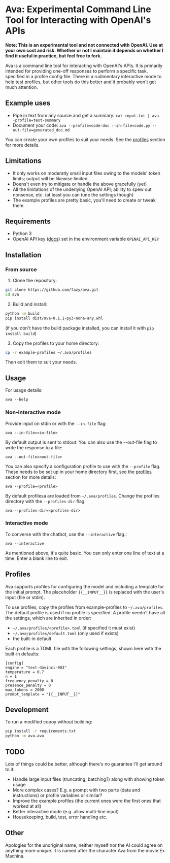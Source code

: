 # Ava: Experimental Command Line Tool for Interacting with OpenAI's APIs

**Note: This is an experimental tool and not connected with OpenAI. Use at your own cost and risk. Whether or not I maintain it depends on whether I find it useful in practice, but feel free to fork.**

Ava is a command line tool for interacting with OpenAI's APIs. It is primarily intended for providing one-off responses to perform a specific task, specified in a profile config file. There is a rudimentary interactive mode to help test profiles, but other tools do this better and it probably won't get much attention.

## Example uses

* Pipe in text from any source and get a summary:
  `cat input.txt | ava --profile=text-summary`
* Document your code:
  `ava --profile=code-doc --in-file=code.py --out-file=generated_doc.md`

You can create your own profiles to suit your needs. See the [profiles](#profiles) section for more details.

## Limitations

- It only works on moderatly small input files owing to the models' token limits; output will be likewise limited
- Doens't even try to mitigate or handle the above gracefully (yet)
- All the limitations of the underlying OpenAI API; ability to spew out nonsense, etc. (at least you can tune the settings though)
- The example profiles are pretty basic, you'll need to create or tweak them

## Requirements

- Python 3
- OpenAI API key ([docs](https://beta.openai.com/docs/api-reference/authentication)) set in the environment variable `OPENAI_API_KEY`

## Installation

### From source

1. Clone the repository:

```bash
git clone https://github.com/fazy/ava.git
cd ava
```

2. Build and install:

```bash
python -m build
pip install dist/ava-0.1.1-py3-none-any.whl
```

(if you don't have the build package installed, you can install it with `pip install build`)

3. Copy the profiles to your home directory:

```bash
cp -r example-profiles ~/.ava/profiles
```

Then edit them to suit your needs.

## Usage

For usage details:

`ava --help`

### Non-interactive mode

Provide input on stdin or with the `--in-file` flag:

`ava --in-file=<in-file>`

By default output is sent to stdout. You can also use the --out-file flag to write the response to a file:

`ava --out-file=<out-file>`

You can also specify a configuration profile to use with the `--profile` flag. These needs to be set up in your home directory first, see the [profiles](#profiles) section for more details:

`ava --profile=<profile>`

By default profilesa are loaded from `~/.ava/profiles`. Change the profiles directory with the `--profiles-dir` flag:

`ava --profiles-dir=<profiles-dir>`

### Interactive mode

To converse with the chatbot, use the `--interactive` flag.:

`ava --interactive`

As mentioned above, it's quite basic. You can only enter one line of text at a time. Enter a blank line to exit.

## Profiles

Ava supports profiles for configuring the model and including a template for the initial prompt. The placeholder `{{__INPUT__}}` is replaced with the user's input (file or stdin).

To use profiles, copy the profiles from example-profiles to `~/.ava/profiles`. The default profile is used if no profile is specified. A profile needn't have all the settings, which are inherited in order:

- `~/.ava/profiles/<profile>.toml` (if specified it must exist)
- `~/.ava/profiles/default.toml` (only used if exists)
- the built-in default

Each profile is a TOML file with the following settings, shown here with the built-in defaults:

```
[config]
engine = "text-davinci-003"
temperature = 0.7
n = 1
frequency_penalty = 0
presence_penalty = 0
max_tokens = 2000
prompt_template = "{{__INPUT__}}"
```

## Development

To run a modified copoy without building:

```bash
pip install -r requirements.txt
python -m ava.ava
```

## TODO

Lots of things could be better, although there's no guarantee I'll get around to it:

- Handle large input files (truncating, batching?) along with showing token usage
- More complex cases? E.g. a prompt with two parts (data and instructions) or profile variables or similar?
- Improve the example profiles (the current ones were the first ones that worked at all)
- Better interactive mode (e.g. allow multi-line input)
- Housekeeping, build, test, error handling etc.

## Other

Apologies for the unoriginal name, neither myself nor the AI could agree on anything more unique. It is named after the character Ava from the movie Ex Machina.
